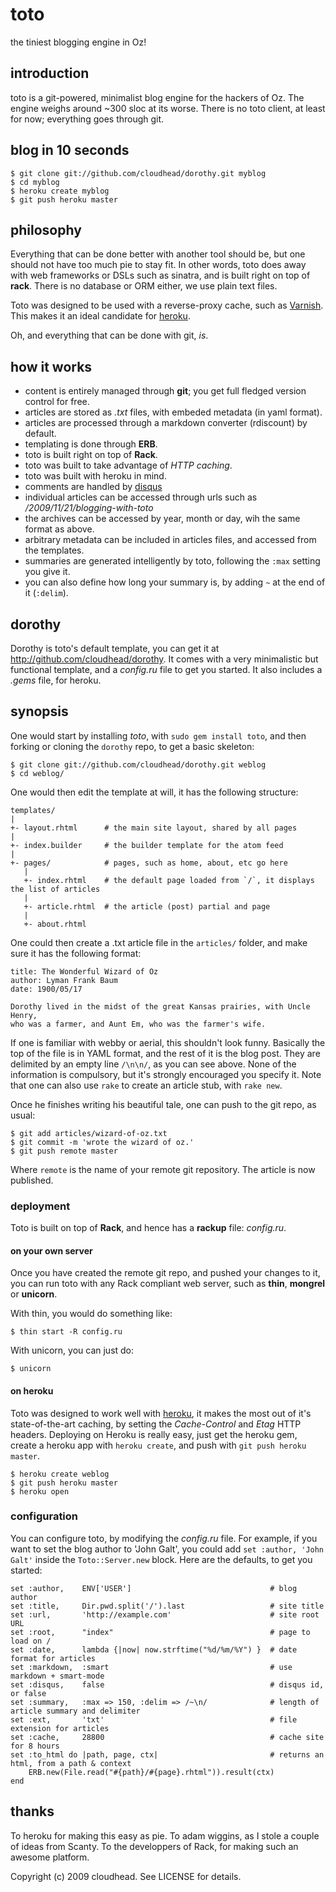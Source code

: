 toto
====

the tiniest blogging engine in Oz!

introduction
------------

toto is a git-powered, minimalist blog engine for the hackers of Oz. The engine weighs around ~300 sloc at its worse.
There is no toto client, at least for now; everything goes through git.

blog in 10 seconds
------------------

    $ git clone git://github.com/cloudhead/dorothy.git myblog
    $ cd myblog
    $ heroku create myblog
    $ git push heroku master

philosophy
----------

Everything that can be done better with another tool should be, but one should not have too much pie to stay fit.
In other words, toto does away with web frameworks or DSLs such as sinatra, and is built right on top of **rack**.
There is no database or ORM either, we use plain text files.

Toto was designed to be used with a reverse-proxy cache, such as [Varnish](http://varnish-cache.org).
This makes it an ideal candidate for [heroku](http://heroku.com).

Oh, and everything that can be done with git, _is_.

how it works
------------

- content is entirely managed through **git**; you get full fledged version control for free.
- articles are stored as _.txt_ files, with embeded metadata (in yaml format).
- articles are processed through a markdown converter (rdiscount) by default.
- templating is done through **ERB**.
- toto is built right on top of **Rack**.
- toto was built to take advantage of _HTTP caching_.
- toto was built with heroku in mind.
- comments are handled by [disqus](http://disqus.com)
- individual articles can be accessed through urls such as _/2009/11/21/blogging-with-toto_
- the archives can be accessed by year, month or day, wih the same format as above.
- arbitrary metadata can be included in articles files, and accessed from the templates.
- summaries are generated intelligently by toto, following the `:max` setting you give it.
- you can also define how long your summary is, by adding `~` at the end of it (`:delim`).

dorothy
-------

Dorothy is toto's default template, you can get it at <http://github.com/cloudhead/dorothy>. It
comes with a very minimalistic but functional template, and a _config.ru_ file to get you started.
It also includes a _.gems_ file, for heroku.

synopsis
--------

One would start by installing _toto_, with `sudo gem install toto`, and then forking or
cloning the `dorothy` repo, to get a basic skeleton:
    
    $ git clone git://github.com/cloudhead/dorothy.git weblog
    $ cd weblog/

One would then edit the template at will, it has the following structure:

    templates/
    |
    +- layout.rhtml      # the main site layout, shared by all pages
    |
    +- index.builder     # the builder template for the atom feed
    |
    +- pages/            # pages, such as home, about, etc go here
       |
       +- index.rhtml    # the default page loaded from `/`, it displays the list of articles
       |
       +- article.rhtml  # the article (post) partial and page
       |
       +- about.rhtml

One could then create a .txt article file in the `articles/` folder, and make sure it has the following format:

    title: The Wonderful Wizard of Oz
    author: Lyman Frank Baum
    date: 1900/05/17

    Dorothy lived in the midst of the great Kansas prairies, with Uncle Henry, 
    who was a farmer, and Aunt Em, who was the farmer's wife.
  
If one is familiar with webby or aerial, this shouldn't look funny. Basically the top of the file is in YAML format,
and the rest of it is the blog post. They are delimited by an empty line `/\n\n/`, as you can see above. 
None of the information is compulsory, but it's strongly encouraged you specify it.
Note that one can also use `rake` to create an article stub, with `rake new`.

Once he finishes writing his beautiful tale, one can push to the git repo, as usual:

    $ git add articles/wizard-of-oz.txt
    $ git commit -m 'wrote the wizard of oz.'
    $ git push remote master

Where `remote` is the name of your remote git repository. The article is now published.

### deployment

Toto is built on top of **Rack**, and hence has a **rackup** file: _config.ru_.

#### on your own server

Once you have created the remote git repo, and pushed your changes to it, you can run toto with any Rack compliant web server, 
such as **thin**, **mongrel** or **unicorn**.

With thin, you would do something like:

    $ thin start -R config.ru

With unicorn, you can just do:

    $ unicorn

#### on heroku

Toto was designed to work well with [heroku](http://heroku.com), it makes the most out of it's state-of-the-art caching, 
by setting the _Cache-Control_ and _Etag_ HTTP headers. Deploying on Heroku is really easy, just get the heroku gem, 
create a heroku app with `heroku create`, and push with `git push heroku master`.

    $ heroku create weblog
    $ git push heroku master
    $ heroku open

### configuration

You can configure toto, by modifying the _config.ru_ file. For example, if you want to set the blog author to 'John Galt',
you could add `set :author, 'John Galt'` inside the `Toto::Server.new` block. Here are the defaults, to get you started: 

    set :author,    ENV['USER']                               # blog author 
    set :title,     Dir.pwd.split('/').last                   # site title
    set :url,       'http://example.com'                      # site root URL
    set :root,      "index"                                   # page to load on / 
    set :date,      lambda {|now| now.strftime("%d/%m/%Y") }  # date format for articles 
    set :markdown,  :smart                                    # use markdown + smart-mode 
    set :disqus,    false                                     # disqus id, or false 
    set :summary,   :max => 150, :delim => /~\n/              # length of article summary and delimiter 
    set :ext,       'txt'                                     # file extension for articles 
    set :cache,     28800                                     # cache site for 8 hours
    set :to_html do |path, page, ctx|                         # returns an html, from a path & context
        ERB.new(File.read("#{path}/#{page}.rhtml")).result(ctx)
    end

thanks
------

To heroku for making this easy as pie.
To adam wiggins, as I stole a couple of ideas from Scanty.
To the developpers of Rack, for making such an awesome platform.

Copyright (c) 2009 cloudhead. See LICENSE for details.
